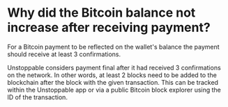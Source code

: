 # Why did the Bitcoin balance not increase after receiving payment?

For a Bitcoin payment to be reflected on the wallet's balance the payment should receive at least 3 confirmations.

Unstoppable considers payment final after it had received 3 confirmations on the network. In other words, at least 2 blocks need to be added to the blockchain after the block with the given transaction. This can be tracked within the Unstoppable app or via a public Bitcoin block explorer using the ID of the transaction.


